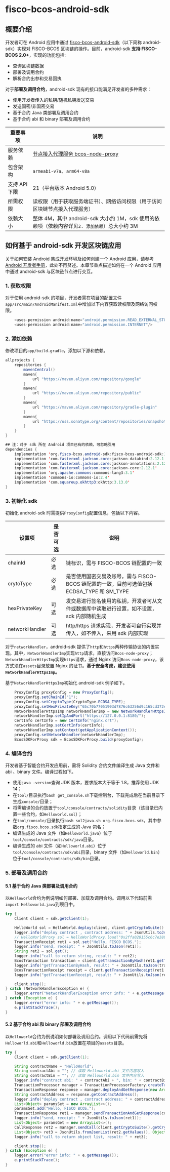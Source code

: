# fisco-bcos-android-sdk

## 概要介绍

开发者可在 Android 应用中通过 [fisco-bcos-android-sdk](https://github.com/chaychen2005/fisco-bcos-android-sdk/tree/feature-lite)（以下简称 android-sdk）实现对 FISCO-BCOS 区块链的操作。目前，android-sdk **支持 FISCO-BCOS 2.0+**，实现的功能包括:

- 查询区块链数据
- 部署及调用合约
- 解析合约出参和交易回执

对于**部署及调用合约**，android-sdk 现有的接口能满足开发者的多种需求：

- 使用开发者传入的私钥/随机私钥发送交易
- 发送国密/非国密交易
- 基于合约 Java 类部署及调用合约
- 基于合约 abi 和 binary 部署及调用合约

| 重要事项      | 说明                                                                                                       |
| ------------- | ---------------------------------------------------------------------------------------------------------- |
| 服务依赖      | [节点接入代理服务 bcos-node-proxy](https://github.com/FISCO-BCOS/bcos-node-proxy/tree/feature_mobile_http) |
| 包含架构      | `armeabi-v7a`、`arm64-v8a`                                                                                 |
| 支持 API 下限 | 21（平台版本 Android 5.0）                                                                                 |
| 所需权限      | 读权限（用于获取服务端证书）、网络访问权限（用于访问区块链节点接入代理服务）                               |
| 依赖大小      | 整体 4M，其中 android-sdk 大小约 1M，sdk 使用的依赖项（依赖内容详见`2. 添加依赖`）总大小约 3M              |

## 如何基于 android-sdk 开发区块链应用

关于如何安装 Android 集成开发环境及如何创建一个 Android 应用，请参考 [Android 开发者手册](https://developer.android.google.cn/studio/intro)，此处不再赘述。本章节重点描述如何在一个 Android 应用中通过 android-sdk 与区块链节点进行交互。

### 1. 获取权限

对于使用 android-sdk 的项目，开发者需在项目的配置文件`app/src/main/AndroidManifest.xml`中增加以下内容获取读权限及网络访问权限。

```java
    <uses-permission android:name="android.permission.READ_EXTERNAL_STORAGE"/>
    <uses-permission android:name="android.permission.INTERNET"/>
```

### 2. 添加依赖

修改项目的`app/build.gradle`，添加以下源和依赖。

```java
allprojects {
    repositories {
        mavenCentral()
        maven{
            url "https://maven.aliyun.com/repository/google"
        }
        maven{
            url "https://maven.aliyun.com/repository/public"
        }
        maven{
            url "https://maven.aliyun.com/repository/gradle-plugin"
        }
        maven{
            url "https://oss.sonatype.org/content/repositories/snapshots"
        }
    }
}

## 注：对于 sdk 所在 Android 项目已有的依赖，可忽略引用
dependencies {
    implementation 'org.fisco-bcos.android-sdk:fisco-bcos-android-sdk:1.0.0-SNAPSHOT'
    implementation 'com.fasterxml.jackson.core:jackson-databind:2.12.1'
    implementation 'com.fasterxml.jackson.core:jackson-annotations:2.12.1'
    implementation 'com.fasterxml.jackson.core:jackson-core:2.12.1'
    implementation 'org.apache.commons:commons-lang3:3.1'
    implementation 'commons-io:commons-io:2.4'
    implementation 'com.squareup.okhttp3:okhttp:3.13.0'
}
```

### 3. 初始化 sdk

初始化 android-sdk 时需提供`ProxyConfig`配置信息，包括以下内容。

| 设置项         | 是否可选 | 说明                                                                                       |
| -------------- | -------- | ------------------------------------------------------------------------------------------ |
| chainId        | 必选     | 链标识，需与 FISCO-BCOS 链配置的一致                                                       |
| crytoType      | 必选     | 是否使用国密交易及账号，需与 FISCO-BCOS 链配置的一致，目前可选值包括 ECDSA_TYPE 和 SM_TYPE |
| hexPrivateKey  | 可选     | 发交易进行签名使用的私钥，开发者可从文件或数据库中读取进行设置，如不设置，sdk 内部随机生成 |
| networkHandler | 可选     | http/https 请求实现，开发者可自行实现并传入，如不传入，采用 sdk 内部实现                   |

对于`networkHandler`，android-sdk 提供了`http`和`https`两种传输协议的内置实现。其中，`NetworkHandlerImp`实现`http`请求，直接访问`Bcos-node-proxy`；`NetworkHandlerHttpsImp`实现`https`请求，通过 Nginx 访问`Bcos-node-proxy`，该方式须在`assets`目录放置 Nginx 的证书。**基于安全考虑，建议使用`NetworkHandlerHttpsImp`。**

基于`NetworkHandlerHttpsImp`初始化 android-sdk 例子如下。

```java
    ProxyConfig proxyConfig = new ProxyConfig();
    proxyConfig.setChainId("1");
    proxyConfig.setCryptoType(CryptoType.ECDSA_TYPE);
    proxyConfig.setHexPrivateKey("65c70b77051903d7876c63256d9c165cd372ec7df813d0b45869c56fcf5fd564");
    NetworkHandlerHttpsImp networkHandlerImp = new NetworkHandlerHttpsImp();
    networkHandlerImp.setIpAndPort("https://127.0.0.1:8180/");
    CertInfo certInfo = new CertInfo("nginx.crt");
    networkHandlerImp.setCertInfo(certInfo);
    networkHandlerImp.setContext(getApplicationContext());
    proxyConfig.setNetworkHandler(networkHandlerImp);
    BcosSDKForProxy sdk = BcosSDKForProxy.build(proxyConfig);
```

### 4. 编译合约

开发者基于智能合约开发应用前，需将 Solidity 合约文件编译生成 Java 文件和 abi 、binary 文件。编译过程如下。

- 使用`java -version`查询 JDK 版本，要求版本大于等于 1.8，推荐使用 JDK 14；
- 在`tool/`目录执行`bash get_console.sh`下载控制台，下载完成后在当前目录下生成`console/`目录；
- 将需编译的合约放置于`tool/console/contracts/solidity`目录（该目录已内置一些合约，如`Helloworld.sol`）；
- 在`tool/console/`目录执行`bash sol2java.sh org.fisco.bcos.sdk`，其中参数`org.fisco.bcos.sdk`指定生成的 Java 包名；
- 编译生成的 Java 文件（如`Helloworld.java`）位于`tool/console/contracts/sdk/java`目录。
- 编译生成的 abi 文件（如`Helloworld.abi`）位于`tool/console/contracts/sdk/abi`目录，binary 文件（如`Helloworld.bin`）位于`tool/console/contracts/sdk/bin`目录。

### 5. 部署及调用合约

#### 5.1 基于合约 Java 类部署及调用合约

以`Helloworld`合约为例说明如何部署、加载及调用合约。调用以下代码前需`import Helloworld.java`到项目中。

```Java
try {
    Client client = sdk.getClient(1);

    HelloWorld sol = HelloWorld.deploy(client, client.getCryptoSuite().getCryptoKeyPair());
    logger.info("deploy contract , contract address: " + JsonUtils.toJson(sol.getContractAddress()));
    // HelloWorldProxy sol = HelloWorldProxy.load("0x2ffa020155c6c7e388c5e5c9ec7e6d403ec2c2d6", client, client.getCryptoSuite().getCryptoKeyPair());
    TransactionReceipt ret1 = sol.set("Hello, FISCO BCOS.");
    logger.info("send, receipt: " + JsonUtils.toJson(ret1));
    String ret2 = sol.get();
    logger.info("call to return string, result: " + ret2);
    BcosTransaction transaction = client.getTransactionByHash(ret1.getTransactionHash());
    logger.info("getTransactionByHash, result: " + JsonUtils.toJson(transaction.getResult()));
    BcosTransactionReceipt receipt = client.getTransactionReceipt(ret1.getTransactionHash());
    logger.info("getTransactionReceipt, result: " + JsonUtils.toJson(receipt.getResult()));

    client.stop();
} catch (NetworkHandlerException e) {
    logger.error("NetworkHandlerException error info: " + e.getMessage());
} catch (Exception e) {
    logger.error("error info: " + e.getMessage());
    e.printStackTrace();
}
```

#### 5.2 基于合约 abi 和 binary 部署及调用合约

以`Helloworld`合约为例说明如何部署及调用合约。调用以下代码前需先将`Helloworld.abi`和`Helloworld.bin`放置在项目的`assets`目录。

```Java
try {
    Client client = sdk.getClient(1);

    String contractName = "HelloWorld";
    String contractAbi = ""; // 读取 Helloworld.abi 文件内容写入
    String contractBin = ""; // 读取 Helloworld.bin 文件内容写入
    logger.info("contract abi: " + contractAbi + ", bin: " + contractBin);
    TransactionProcessor manager = TransactionProcessorFactory.createTransactionProcessor(client, client.getCryptoSuite().createKeyPair(), contractName, contractAbi, contractBin);
    TransactionResponse response = manager.deployAndGetResponse(new ArrayList<>());
    String contractAddress = response.getContractAddress();    
    logger.info("deploy contract , contract address: " + contractAddress);
    List<Object> paramsSet = new ArrayList<>();
    paramsSet.add("Hello, FISCO BCOS.");
    TransactionResponse ret1 = manager.sendTransactionAndGetResponse(contractAddress, "set", paramsSet);
    logger.info("send, receipt: " + JsonUtils.toJson(ret1));
    List<Object> paramsGet = new ArrayList<>();
    CallResponse ret2 = manager.sendCall(client.getCryptoSuite().getCryptoKeyPair().getAddress(), contractAddress, "get", paramsGet);
    List<Object> ret3 = JsonUtils.fromJsonList(ret2.getValues(), Object.class);
    logger.info("call to return object list, result: " + ret3);

    client.stop();
} catch (Exception e) {
    logger.error("error info: " + e.getMessage());
    e.printStackTrace();
}
```